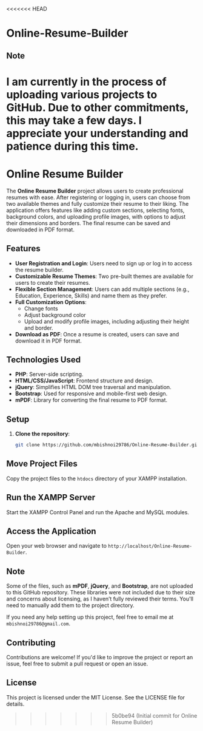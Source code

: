 <<<<<<< HEAD
# Online-Resume-Builder

## Note
I am currently in the process of uploading various projects to GitHub. Due to other commitments, this may take a few days. I appreciate your understanding and patience during this time. 
=======
# Online Resume Builder

The **Online Resume Builder** project allows users to create professional resumes with ease. After registering or logging in, users can choose from two available themes and fully customize their resume to their liking. The application offers features like adding custom sections, selecting fonts, background colors, and uploading profile images, with options to adjust their dimensions and borders. The final resume can be saved and downloaded in PDF format.

## Features

- **User Registration and Login**: Users need to sign up or log in to access the resume builder.
- **Customizable Resume Themes**: Two pre-built themes are available for users to create their resumes.
- **Flexible Section Management**: Users can add multiple sections (e.g., Education, Experience, Skills) and name them as they prefer.
- **Full Customization Options**:
  - Change fonts
  - Adjust background color
  - Upload and modify profile images, including adjusting their height and border.
- **Download as PDF**: Once a resume is created, users can save and download it in PDF format.

## Technologies Used

- **PHP**: Server-side scripting.
- **HTML/CSS/JavaScript**: Frontend structure and design.
- **jQuery**: Simplifies HTML DOM tree traversal and manipulation.
- **Bootstrap**: Used for responsive and mobile-first web design.
- **mPDF**: Library for converting the final resume to PDF format.

## Setup

1. **Clone the repository**:
   ```bash
   git clone https://github.com/mbishnoi29786/Online-Resume-Builder.git
    ```

## Move Project Files

Copy the project files to the `htdocs` directory of your XAMPP installation.

## Run the XAMPP Server

Start the XAMPP Control Panel and run the Apache and MySQL modules.

## Access the Application

Open your web browser and navigate to `http://localhost/Online-Resume-Builder`.

## Note


Some of the files, such as **mPDF**, **jQuery**, and **Bootstrap**, are not uploaded to this GitHub repository. These libraries were not included due to their size and concerns about licensing, as I haven’t fully reviewed their terms. You'll need to manually add them to the project directory.

If you need any help setting up this project, feel free to email me at `mbishnoi29786@gmail.com`.

## Contributing

Contributions are welcome! If you'd like to improve the project or report an issue, feel free to submit a pull request or open an issue.

## License

This project is licensed under the MIT License. See the LICENSE file for details.
>>>>>>> 5b0be94 (Initial commit for Online Resume Builder)
